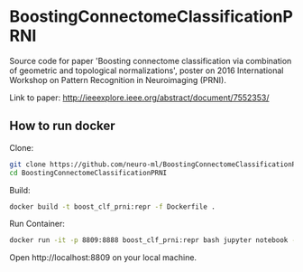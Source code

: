# BoostingConnectomeClassificationPRNI

Source code for paper 'Boosting connectome classification via combination of geometric and topological normalizations', poster on 2016 International Workshop on Pattern Recognition in Neuroimaging (PRNI).

Link to paper: http://ieeexplore.ieee.org/abstract/document/7552353/

## How to run docker

Clone:

``` bash
git clone https://github.com/neuro-ml/BoostingConnectomeClassificationPRNI.git
cd BoostingConnectomeClassificationPRNI
```

Build:

``` bash
docker build -t boost_clf_prni:repr -f Dockerfile .
```

Run Container:

``` bash
docker run -it -p 8809:8888 boost_clf_prni:repr bash jupyter notebook --no-browser --ip="*"
```

Open http://localhost:8809 on your local machine.

